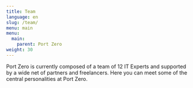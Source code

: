 ```yaml
---
title: Team
language: en
slug: /team/
menu: main
menu:
  main:
    parent: Port Zero
weight: 30
---
```

Port Zero is currently composed of a team of 12 IT Experts and supported by a wide net of partners and freelancers. Here you can meet some of the central personalities at Port Zero.
